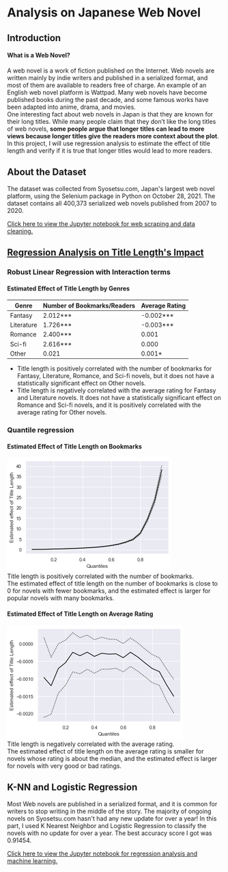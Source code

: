 # Analysis on Japanese Web Novel

## Introduction
#### What is a Web Novel?
A web novel is a work of fiction published on the Internet. Web novels are written mainly by indie writers and published in a serialized format, and most of them are available to readers free of charge. An example of an English web novel platform is Wattpad. Many web novels have become published books during the past decade, and some famous works have been adapted into anime, drama, and movies.<br>
One interesting fact about web novels in Japan is that they are known for their long titles. While many people claim that they don’t like the long titles of web novels, **some people argue that longer titles can lead to more views because longer titles give the readers more context about the plot**. In this project, I will use regression analysis to estimate the effect of title length and verify if it is true that longer titles would lead to more readers.<br>

## About the Dataset
The dataset was collected from Syosetsu.com, Japan's largest web novel platform, using the Selenium package in Python on October 28, 2021. The dataset contains all 400,373 serialized web novels published from 2007 to 2020.<br>

[Click here to view the Jupyter notebook for web scraping and data cleaning.](https://github.com/fangevalee/Portfolio/blob/2dd69babdb34fc252e3a64782892da3cd874637d/WebNovel/Web%20scraping%20with%20Selenium.ipynb)

## [Regression Analysis on Title Length's Impact](https://github.com/fangevalee/Portfolio/blob/2dd69babdb34fc252e3a64782892da3cd874637d/WebNovel/Analysis%20on%20Web%20Novel%20Data.ipynb)

### Robust Linear Regression with Interaction terms
#### Estimated Effect of Title Length by Genres
| Genre  | Number of Bookmarks/Readers | Average Rating |
| ------------- | ------------- |------------- |
| Fantasy  | 2.012***  | -0.002*** |
| Literature  | 1.726***  | -0.003*** |
| Romance  | 2.400***  | 0.001 |
| Sci-fi  | 2.616***  | 0.000 |
| Other  | 0.021  | 0.001* |

* Title length is positively correlated with the number of bookmarks for Fantasy, Literature, Romance, and Sci-fi novels, but it does not have a statistically significant effect on Other novels. <br>
* Title length is negatively correlated with the average rating for Fantasy and Literature novels. It does not have a statistically significant effect on Romance and Sci-fi novels, and it is positively correlated with the average rating for Other novels.<br>

### Quantile regression
#### Estimated Effect of Title Length on Bookmarks
![image](https://github.com/fangevalee/Portfolio/blob/66e0c5f4091fc10f223efff81f67ad89fe15ea21/WebNovel/plot1.png)<br>
Title length is positively correlated with the number of bookmarks. <br>The estimated effect of title length on the number of bookmarks is close to 0 for novels with fewer bookmarks, and the estimated effect is larger for popular novels with many bookmarks.

#### Estimated Effect of Title Length on Average Rating
![image](https://github.com/fangevalee/Portfolio/blob/66e0c5f4091fc10f223efff81f67ad89fe15ea21/WebNovel/plot2.png)<br>
Title length is negatively correlated with the average rating. <br>The estimated effect of title length on the average rating is smaller for novels whose rating is about the median, and the estimated effect is larger for novels with very good or bad ratings.

## K-NN and Logistic Regression
Most Web novels are published in a serialized format, and it is common for writers to stop writing in the middle of the story. The majority of ongoing novels on Syosetsu.com hasn't had any new update for over a year! In this part, I used K Nearest Neighbor and Logistic Regression to classify the novels with no update for over a year. The best accuracy score I got was 0.91454.

[Click here to view the Jupyter notebook for regression analysis and machine learning.](https://github.com/fangevalee/Portfolio/blob/2dd69babdb34fc252e3a64782892da3cd874637d/WebNovel/Analysis%20on%20Web%20Novel%20Data.ipynb)
